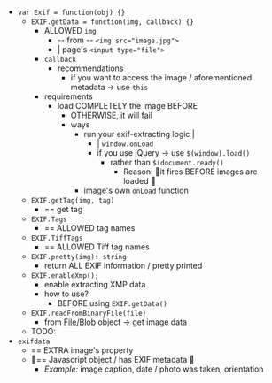* `var Exif = function(obj) {}`
  * `EXIF.getData = function(img, callback) {}`
    * ALLOWED `img`
      * -- from -- `<img src="image.jpg">`
      * | page's `<input type="file">`
    * `callback` 
      * recommendations
        * if you want to access the image / aforementioned metadata -> use `this`  
    * requirements
      * load COMPLETELY the image BEFORE
        * OTHERWISE, it will fail
        * ways
          * run your exif-extracting logic | 
            * | `window.onLoad`
            * if you use jQuery -> use `$(window).load()`
              * rather than `$(document.ready()`
                * Reason: 🧠it fires BEFORE images are loaded 🧠
          * image's own `onLoad` function
  * `EXIF.getTag(img, tag)`
    * == get tag 
  * `EXIF.Tags`
    * == ALLOWED tag names
  * `EXIF.TiffTags`
    * == ALLOWED Tiff tag names
  * `EXIF.pretty(img): string`
    * return ALL EXIF information / pretty printed
  * `EXIF.enableXmp();`
    * enable extracting XMP data
    * how to use?
      * BEFORE using `EXIF.getData()`
  * `EXIF.readFromBinaryFile(file)`
    * from [File/Blob](https://developer.mozilla.org/en/docs/Web/API/Blob) object -> get image data
  * TODO:
* `exifdata`
  * == EXTRA image's property 
  * 👀== Javascript object / has EXIF metadata 👀
    * _Example:_ image caption, date / photo was taken, orientation 